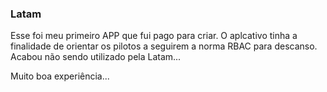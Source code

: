 ### Latam

Esse foi meu primeiro APP que fui pago para criar.
O aplcativo tinha a finalidade de orientar os pilotos a seguirem a norma RBAC para descanso.
Acabou não sendo utilizado pela Latam...

Muito boa experiência...
